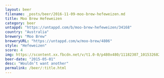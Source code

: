 ```yaml
---
layout: beer
filename: _posts/beer/2016-11-09-moo-brew-hefeweizen.md
title: Moo Brew Hefeweizen
category: beer
untappd: "https://untappd.com/b/moo-brew-hefeweizen/34168"
country: "Australia"
brewery: "Moo Brew"
breweryURL: "https://untappd.com/w/moo-brew/4806"
style: "Hefeweizen"
score: 4
img: https://scontent.xx.fbcdn.net/v/t1.0-0/p480x480/11182307_10153268257633745_3691539250579390263_n.jpg?oh=48989341375dedf7177657cd7af62598&oe=5916D215
beer-date: "2015-05-01"
desc: "Wouldn’t want another"
permalink: /beer/:title.html
---
```

